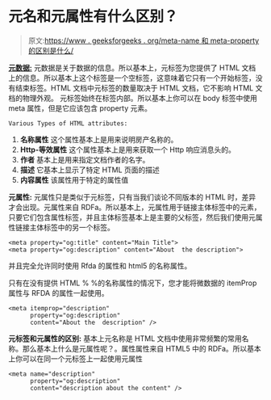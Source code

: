 # 元名和元属性有什么区别？

> 原文:[https://www . geeksforgeeks . org/meta-name 和 meta-property 的区别是什么/](https://www.geeksforgeeks.org/whats-the-difference-between-meta-name-and-meta-property/)

**[元数据:](https://www.geeksforgeeks.org/html-meta-tag/)**
元数据是关于数据的信息。所以基本上，元标签为您提供了 HTML 文档上的信息。所以基本上这个标签是一个空标签，这意味着它只有一个开始标签，没有结束标签。HTML 文档中元标签的数量取决于 HTML 文档，它不影响 HTML 文档的物理外观。
元标签始终在标签内部。所以基本上你可以在 body 标签中使用 meta 属性，但是它应该包含 property 元素。

```htmlhtml
Various Types of HTML attributes:
```

1.  **名称属性**
    这个属性基本上是用来说明房产名称的。
2.  **Http-等效属性**
    这个属性基本上是用来获取一个 Http 响应消息头的。
3.  **作者**
    基本上是用来指定文档作者的名字。
4.  **描述**
    它基本上显示了特定 HTML 页面的描述
5.  **内容属性**
    该属性用于特定的属性值

**元属性:**
元属性只是类似于元标签，只有当我们谈论不同版本的 HTML 时，差异才会出现。元属性来自 RDFa。所以基本上，元属性用于链接主体标签中的元素，只要它们包含属性标签，并且主体标签基本上是主要的父标签，然后我们使用元属性链接主体标签中的另一个标签。

```htmlhtml
<meta property="og:title" content="Main Title">
<meta property="og:description" content="About  the description">
```

并且完全允许同时使用 Rfda 的属性和 html5 的名称属性。

只有在没有提供 HTML % %的名称属性的情况下，您才能将微数据的 itemProp 属性与 RFDA 的属性一起使用。

```htmlhtml
<meta itemprop="description" 
      property="og:description" 
      content="About the  description" />
```

**元标签和元属性的区别:**
基本上元名称是 HTML 文档中使用非常频繁的常用名称。那么基本上什么是元属性呢？。属性属性来自 HTML5 中的 RDFa。所以基本上你可以在同一个元标签上一起使用元属性

```htmlhtml
<meta name="description" 
      property="og:description" 
      content="description about the content" />
```